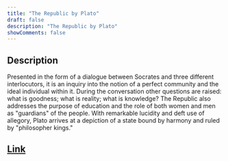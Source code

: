 ```yaml
---
title: "The Republic by Plato"
draft: false
description: "The Republic by Plato"
showComments: false
---
```


## Description

Presented in the form of a dialogue between Socrates and three different interlocutors, it is an inquiry into the notion of a perfect community and the ideal individual within it. During the conversation other questions are raised: what is goodness; what is reality; what is knowledge? The Republic also addresses the purpose of education and the role of both women and men as "guardians" of the people. With remarkable lucidity and deft use of allegory, Plato arrives at a depiction of a state bound by harmony and ruled by "philosopher kings."

## [Link](https://www.amazon.com/Republic-Penguin-Classics-Plato/dp/0140455116)
